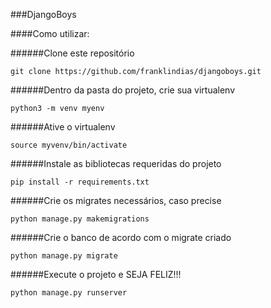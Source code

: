 ###DjangoBoys

####Como utilizar:

######Clone este repositório

```
git clone https://github.com/franklindias/djangoboys.git
```

######Dentro da pasta do projeto, crie sua virtualenv
```
python3 -m venv myenv
``` 

######Ative o virtualenv
```
source myvenv/bin/activate
``` 


######Instale as bibliotecas requeridas do projeto
```
pip install -r requirements.txt
```

######Crie os migrates necessários, caso precise
```
python manage.py makemigrations
```

######Crie o banco de acordo com o migrate criado
```
python manage.py migrate
```

######Execute o projeto e SEJA FELIZ!!!
```
python manage.py runserver
```